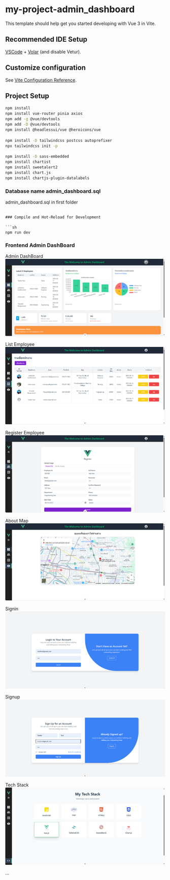 # my-project-admin_dashboard

This template should help get you started developing with Vue 3 in Vite.

## Recommended IDE Setup

[VSCode](https://code.visualstudio.com/) + [Volar](https://marketplace.visualstudio.com/items?itemName=Vue.volar) (and disable Vetur).

## Customize configuration

See [Vite Configuration Reference](https://vite.dev/config/).

## Project Setup

```sh
npm install
npm install vue-router pinia axios
npm add -g @vue/devtools
npm add -D @vue/devtools
npm install @headlessui/vue @heroicons/vue

npm install -D tailwindcss postcss autoprefixer
npx tailwindcss init -p

npm install -D sass-embedded
npm install chartist
npm install sweetalert2
npm install chart.js
npm install chartjs-plugin-datalabels

```
### Database name admin_dashboard.sql
admin_dashboard.sql in first folder

```

### Compile and Hot-Reload for Development

```sh
npm run dev
```

### Frontend Admin DashBoard

Admin DashBoard
![Dashboard Screenshot](https://raw.githubusercontent.com/puttachai/backend_admin_dashboard_PHP/refs/heads/main/img/screenshot/DashBoard.png)

List Employee
![Dashboard Screenshot](https://raw.githubusercontent.com/puttachai/backend_admin_dashboard_PHP/refs/heads/main/img/screenshot/List_Employee.png)

Register Employee
![Dashboard Screenshot](https://raw.githubusercontent.com/puttachai/backend_admin_dashboard_PHP/refs/heads/main/img/screenshot/Register_Employee.png)

About Map
![Dashboard Screenshot](https://raw.githubusercontent.com/puttachai/backend_admin_dashboard_PHP/refs/heads/main/img/screenshot/About_map.png)

Signin
![Dashboard Screenshot](https://raw.githubusercontent.com/puttachai/backend_admin_dashboard_PHP/refs/heads/main/img/screenshot/Signin.png)

Signup
![Dashboard Screenshot](https://raw.githubusercontent.com/puttachai/backend_admin_dashboard_PHP/refs/heads/main/img/screenshot/Signup.png)

Tech Stack
![Dashboard Screenshot](https://raw.githubusercontent.com/puttachai/backend_admin_dashboard_PHP/refs/heads/main/img/screenshot/TechStack.png)

...

